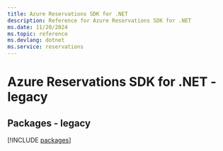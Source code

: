 ```yaml
---
title: Azure Reservations SDK for .NET
description: Reference for Azure Reservations SDK for .NET
ms.date: 11/20/2024
ms.topic: reference
ms.devlang: dotnet
ms.service: reservations
---
```

# Azure Reservations SDK for .NET - legacy
## Packages - legacy
[!INCLUDE [packages](reservations-index.md)]